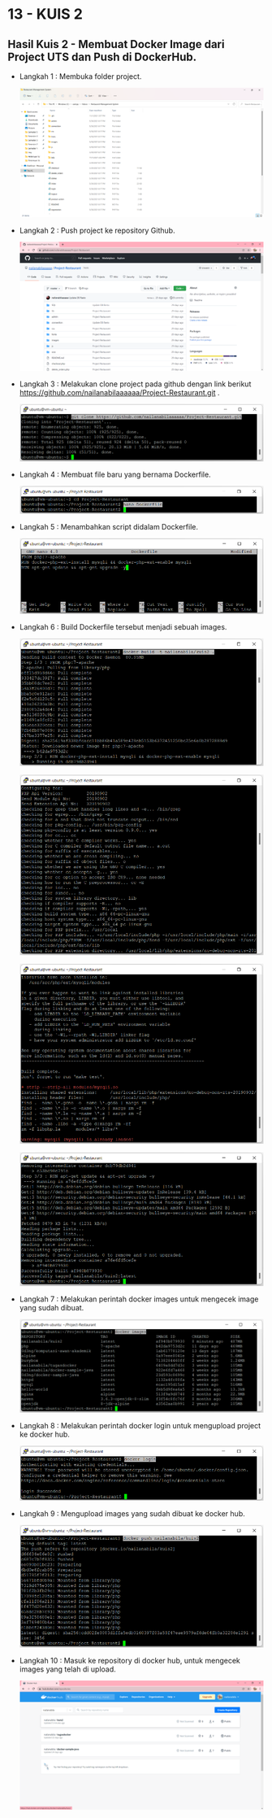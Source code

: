 # 13 - KUIS 2

## Hasil Kuis 2 - Membuat Docker Image dari Project UTS dan Push di DockerHub.

- Langkah 1 : Membuka folder project.

    ![Screenshot Langkah 1](img/langkah1.png)

- Langkah 2 : Push project ke repository Github.

    ![Screenshot Langkah 2](img/langkah2.png)

- Langkah 3 : Melakukan clone project pada github dengan link berikut https://github.com/nailanabilaaaaaa/Project-Restaurant.git .

    ![Screenshot Langkah 3](img/langkah3.png)

- Langkah 4 : Membuat file baru yang bernama Dockerfile.

    ![Screenshot Langkah 4](img/langkah4.png)

- Langkah 5 : Menambahkan script didalam Dockerfile.

    ![Screenshot Langkah 5](img/langkah5.png)

- Langkah 6 : Build Dockerfile tersebut menjadi sebuah images.

    ![Screenshot Langkah 6](img/langkah6(1).png)

    ![Screenshot Langkah 6](img/langkah6(2).png)

    ![Screenshot Langkah 6](img/langkah6(3).png)

    ![Screenshot Langkah 6](img/langkah6(4).png)

- Langkah 7 : Melakukan perintah docker images untuk mengecek image yang sudah dibuat.

    ![Screenshot Langkah 7](img/langkah7.png)


- Langkah 8 : Melakukan perintah docker login untuk mengupload project ke docker hub.

    ![Screenshot Langkah 8](img/langkah8.png)

- Langkah 9 : Mengupload images yang sudah dibuat ke docker hub.

    ![Screenshot Langkah 9](img/langkah9.png)

- Langkah 10 : Masuk ke repository di docker hub, untuk mengecek images yang telah di upload.

    ![Screenshot Langkah 10](img/langkah10.png)
